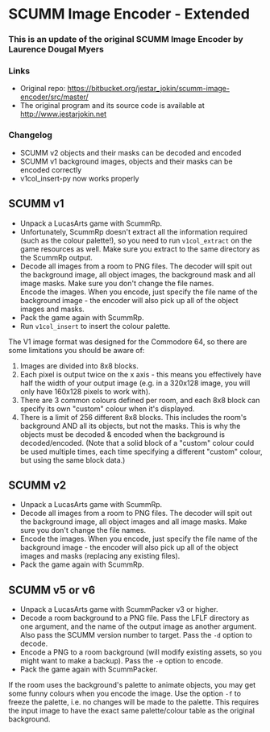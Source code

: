 # SCUMM Image Encoder - Extended

### This is an update of the original SCUMM Image Encoder by Laurence Dougal Myers

### Links
* Original repo: https://bitbucket.org/jestar_jokin/scumm-image-encoder/src/master/  
* The original program and its source code is available at <http://www.jestarjokin.net>

### Changelog
- SCUMM v2 objects and their masks can be decoded and encoded
- SCUMM v1 background images, objects and their masks can be encoded correctly
- v1col_insert-py now works properly

## SCUMM v1

- Unpack a LucasArts game with ScummRp.  
- Unfortunately, ScummRp doesn't extract all the information required (such as the colour palette!), so you need to run `v1col_extract` on the game resources as well. Make sure you extract to the same directory as the ScummRp output.  
- Decode all images from a room to PNG files. The decoder will spit out the background image, all object images, the background mask and all image masks. Make sure you don't change the file names.  
Encode the images. When you encode, just specify the file name of the background image - the encoder will also pick up all of the object images and masks.  
- Pack the game again with ScummRp.
- Run `v1col_insert` to insert the colour palette.  

The V1 image format was designed for the Commodore 64, so there are some limitations you should be aware of:
1. Images are divided into 8x8 blocks.  
2. Each pixel is output twice on the x axis - this means you effectively have half the width of your output image (e.g. in a 320x128 image, you will only have 160x128 pixels to work with).   
3. There are 3 common colours defined per room, and each 8x8 block can specify its own "custom" colour when it's displayed.  
4. There is a limit of 256 different 8x8 blocks. This includes the room's background AND all its objects, but not the masks. This is why the objects must be decoded & encoded when the background is decoded/encoded. (Note that a solid block of a "custom" colour could be used multiple times, each time specifying a different "custom" colour, but using the same block data.)

## SCUMM v2

- Unpack a LucasArts game with ScummRp.  
- Decode all images from a room to PNG files. The decoder will spit out the background image, all object images and all image masks. Make sure you don't change the file names.  
- Encode the images. When you encode, just specify the file name of the background image - the encoder will also pick up all of the object images and masks (replacing any existing files).  
- Pack the game again with ScummRp.

## SCUMM v5 or v6

- Unpack a LucasArts game with ScummPacker v3 or higher.  
- Decode a room background to a PNG file. Pass the LFLF directory as one argument, and the name of the output image as another argument. Also pass the SCUMM version number to target. Pass the `-d` option to decode.  
- Encode a PNG to a room background (will modify existing assets, so you might want to make a backup). Pass the `-e` option to encode.  
- Pack the game again with ScummPacker.  

If the room uses the background's palette to animate objects, you may get some funny colours when you encode the image. Use the option `-f` to freeze the palette, i.e. no changes will be made to the palette. This requires the input image to have the exact same palette/colour table as the original background.

